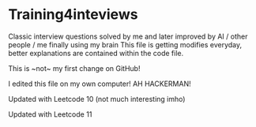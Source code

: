 # Training4inteviews
Classic interview questions solved by me and later improved by AI / other people / me finally using my brain
This file is getting modifies everyday, better explanations are contained within the code file.

This is ~not~ my first change on GitHub!

I edited this file on my own computer! AH HACKERMAN!

Updated with Leetcode 10 (not much interesting imho)

Updated with Leetcode 11
